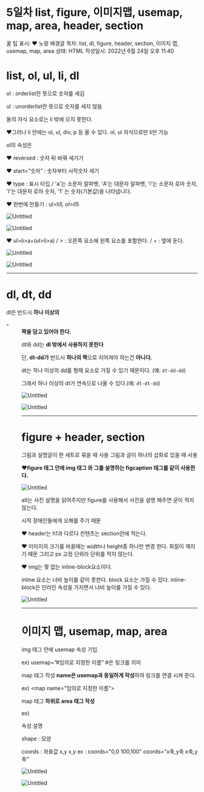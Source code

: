 # 5일차 list, figure, 이미지맵, usemap, map, area, header, section

꿀 팁 표시: ❤ 노랑 배경글
목차: list, dl, figure, header, section, 이미지 맵, usemap, map, area
상태: HTML
작성일시: 2022년 6월 24일 오후 11:40

# list, ol, ul, li, dl

ol : orderlist란 뜻으로 숫자를 세김

ul : unorderlist란 뜻으로 숫자를 세지 않음

둘의 자식 요소로는 li 밖에 오지 못한다.

❤그러나 li 안에는 ol, ul, div, p 등 올 수 있다. ol, ul 자식으로만 li만 가능

ol의 속성은

❤ reversed : 숫자 뒤 바꿔 세기기

❤ start=”숫자” : 숫자부터 시작숫자 세기

❤ type : 표시 타입 / 'a'는 소문자 알파벳, 'A'는 대문자 알파벳, 'i'는 소문자 로마 숫자, 'I'는 대문자 로마 숫자, '1' 는 숫자(기본값)을 나타냅니다.

❤ 한번에 만들기 : ul>li*5, ol>li*5

![Untitled](Untitled%2058.png)

![Untitled](Untitled%2059.png)

❤ ul>li>a+(ul>li>a) / > : 오른쪽 요소에 왼쪽 요소를 포함한다. / + : 옆에 둔다.

![Untitled](Untitled%2060.png)

![Untitled](Untitled%2061.png)

---

# dl, dt, dd

dl은 반드시 **하나 이상의 <dt>-<dd>** **짝을 담고 있어야 한다.**

dt와 dd는 **dl 밖에서 사용하지 못한다**

단, **dt-dd가** 반드시 **하나의 짝**으로 지어져야 하는건 **아니다.**

dt는 하나 이상의 dd를 형제 요소로 가질 수 있기 때문이다. (예: `dt-dd-dd`)

그래서 하나 이상의 dt가 연속으로 나올 수 있다.(예: `dt-dt-dd`)

![Untitled](Untitled%2062.png)

![Untitled](Untitled%2063.png)

---

# figure + header, section

그림과 설명글이 한 세트로 묶을 때 사용
그림과 글이 하나의 삽화로 있을 때 사용

**❤figure 태그 안에 img 태그 와 그를 설명하는 figcaption 태그를 같이 사용한다.**

![Untitled](Untitled%2064.png)

alt는 사진 설명을 읽어주지만 figure를 사용해서 사진을 설명 해주면 굳이 적지 않는다.

시작 장애인들에게 오해를 주기 때문

❤ header는 h1과 다르다 컨텐츠는 section안에 적는다.

❤ 이미지의 크기를 바꿀때는 width나 height중 하나만 변경 한다. 화질이 깨지기 때문 그리고 px 고정 단위라 단위를 적지 않는다.

❤ img는 몇 없는 inline-block요소이다.

inline 요소는 너비 높이를 같이 못한다.
block 요소는 가질 수 있다.
inline-block은 인라인 속성을 가지면서 너비 높이를 가질 수 있다.

![Untitled](Untitled%2065.png)

---

# 이미지 맵, usemap, map, area

img 태그 안에 usemap 속성 기입

ex) usemap=”#임의로 지정한 이름” #은 링크를 의미

map 태그 작성 **name은 usemap과 동일하게 작성**하여 링크를 연결 시켜 준다.

ex) <map name=”임의로 지정한 이름”>

map 태그 **하위로 area 태그 작성**

ex) <area shape="rect" coords="0,0 100,100" href="[http://boowon1.dothome.co.kr/](http://boowon1.dothome.co.kr/)" alt="" target="_blank">

속성 설명

shape : 모양

coords : 좌표값 x,y x,y ex : coords="0,0 100,100" coords="x축,y축 x축,y축”

![Untitled](Untitled%2066.png)

![Untitled](Untitled%2067.png)